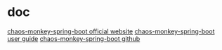 

# doc
[chaos-monkey-spring-boot official website](https://codecentric.github.io/chaos-monkey-spring-boot/)
[chaos-monkey-spring-boot user guide](https://codecentric.github.io/chaos-monkey-spring-boot/latest/#getting-started)
[chaos-monkey-spring-boot github](https://github.com/codecentric/chaos-monkey-spring-boot)
